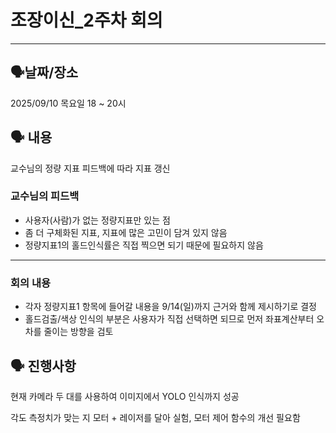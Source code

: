 # 조장이신_2주차 회의

---

## 🗣️날짜/장소

2025/09/10 목요일 18 ~ 20시

## 🗣️ 내용

교수님의 정량 지표 피드백에 따라 지표 갱신

### 교수님의 피드백

- 사용자(사람)가 없는 정량지표만 있는 점
- 좀 더 구체화된 지표, 지표에 많은 고민이 담겨 있지 않음
- 정량지표1의 홀드인식률은 직접 찍으면 되기 때문에 필요하지 않음

---

### 회의 내용

- 각자 정량지표1 항목에 들어갈 내용을 9/14(일)까지 근거와 함께 제시하기로 결정
- 홀드검출/색상 인식의 부분은 사용자가 직접 선택하면 되므로 먼저 좌표계산부터 오차를 줄이는 방향을 검토

## 🗣️ 진행사항

현재 카메라 두 대를 사용하여 이미지에서 YOLO 인식까지 성공

각도 측정치가 맞는 지 모터 + 레이저를 달아 실험, 모터 제어 함수의 개선 필요함
